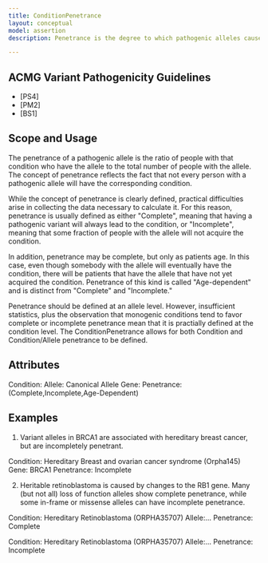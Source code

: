 ```yaml
---
title: ConditionPenetrance
layout: conceptual
model: assertion
description: Penetrance is the degree to which pathogenic alleles cause a condition.

---
```


ACMG Variant Pathogenicity Guidelines
-------------------------------------

* [PS4]
* [PM2]
* [BS1]

Scope and Usage
---------------

The penetrance of a pathogenic allele is the ratio of people with that condition who have the allele to the total number of people with the allele.  The concept of penetrance reflects the fact that not every person with a pathogenic allele will have the corresponding condition.

While the concept of penetrance is clearly defined, practical difficulties arise in collecting the data necessary to calculate it.  For this reason, penetrance is usually defined as either "Complete", meaning that having a pathogenic variant will always lead to the condition, or "Incomplete", meaning that some fraction of people with the allele will not acquire the condition.   

In addition, penetrance may be complete, but only as patients age.  In this case, even though somebody with the allele will eventually have the condition, there will be patients that have the allele that have not yet acquired the condition.  Penetrance of this kind is called "Age-dependent" and is distinct from "Complete" and "Incomplete."

Penetrance should be defined at an allele level.  However, insufficient statistics, plus the observation that monogenic conditions tend to favor complete or incomplete penetrance mean that it is practially defined at the condition level.  The ConditionPenetrance allows for both Condition and Condition/Allele penetrance to be defined.
 
Attributes
----------
Condition: 
Allele: Canonical Allele
Gene: 
Penetrance: (Complete,Incomplete,Age-Dependent)

Examples
----------------

1. Variant alleles in BRCA1 are associated with hereditary breast cancer, but are incompletely penetrant.

Condition: Hereditary Breast and ovarian cancer syndrome (Orpha145)
Gene: BRCA1
Penetrance: Incomplete

2. Heritable retinoblastoma is caused by changes to the RB1 gene.  Many (but not all) loss of function alleles show complete penetrance, while some in-frame or missense alleles can have incomplete penetrance.

Condition: Hereditary Retinoblastoma (ORPHA35707)
Allele:...
Penetrance: Complete

Condition: Hereditary Retinoblastoma (ORPHA35707)
Allele:...
Penetrance: Incomplete
